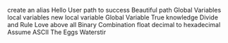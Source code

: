 create an alias
Hello User
path to success
Beautiful path
Global Variables
local variables
new local variable
Global Variable
True knowledge
Divide and Rule
Love above all
Binary
Combination
float
decimal to hexadecimal
Assume ASCII
The Eggs
Waterstir
